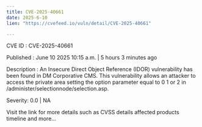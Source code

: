 ```yaml
---
title: CVE-2025-40661
date: 2025-6-10
lien: "https://cvefeed.io/vuln/detail/CVE-2025-40661"

---
```


CVE ID : CVE-2025-40661

Published :  June 10
2025
10:15 a.m. | 5 hours
3 minutes ago

Description : An Insecure Direct Object Reference (IDOR) vulnerability has been found in DM Corporative CMS. This vulnerability allows an attacker to access the private area setting the option parameter equal to 0
1 or 2 in /administer/selectionnode/selection.asp.

Severity: 0.0 | NA

Visit the link for more details
such as CVSS details
affected products
timeline
and more...
